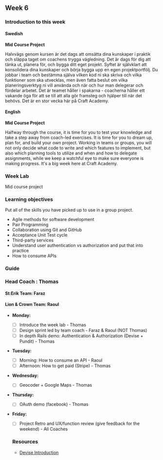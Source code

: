 ## Week 6
### Introduction to this week

#### Swedish
**Mid Course Project**

Halvvägs genom kursen är det dags att omsätta dina kunskaper i praktik och släppa taget om coachens trygga vägledning. Det är dags för dig att tänka ut, planera för, och bygga ditt eget projekt. Syftet är självklart att konsolidera dina kunskaper och börja bygga upp en egen projektportfölj. Du jobbar i team och bestämma själva vilken kod ni ska skriva och vilka funktioner som ska utvecklas, men även fatta beslut om vilka planeringsverktyg ni vill använda och när och hur man delegerar och fördelar arbetet. Det är teamet håller i spakarna - coacherna håller ett vakande öga för att se till att alla gör framsteg och hjälper till när det behövs. Det är en stor vecka här på Craft Academy.
#### English
**Mid Course Project**

Halfway through the course, it is time for you to test your knowledge and take a step away from coach-led exercises. It is time for you to dream up, plan for, and build your own project. Working in teams or groups, you will not only decide what code to write and which features to implement, but also which planning tools to utilize and when and how to delegate assignments, while we keep a watchful eye to make sure everyone is making progress. It's a big week here at Craft Academy.
### Week Lab
Mid course project

### Learning objectives
Put all of the skills you have picked up to use in a group project.

- Agile methods for software development
- Pair Programming
- Collaboration using Git and GitHub
- Acceptance Unit Test cycle
- Third-party services
- Understand user authentication vs authorization and put that into practice
- How to consume APIs

### Guide

### Head Coach : Thomas
#### St:Erik Team: Faraz
#### Lion & Crown Team: Raoul

- **Monday:**
  - [ ] Introduce the week lab - Thomas
  - [ ] Design sprint led by team coach - Faraz & Raoul (NOT Thomas)
  - [ ] In depth Rails demo: Authentication & Authorization (Devise + Pundit) - Thomas
- **Tuesday:**
  - [ ] Morning: How to consume an API - Raoul
  - [ ] Afternoon: How to get paid (Stripe) - Thomas
- **Wednesday:**
  - [ ] Geocoder + Google Maps - Thomas
- **Thursday:**
  - [ ] OAuth demo (facebook) - Thomas
- **Friday:**
  - [ ] Project Retro and UX/function review  (give feedback for the weekend) - All Coaches
  
  ### Resources
  
  * [Devise Introduction](https://youtu.be/BBKiHPotInA)
